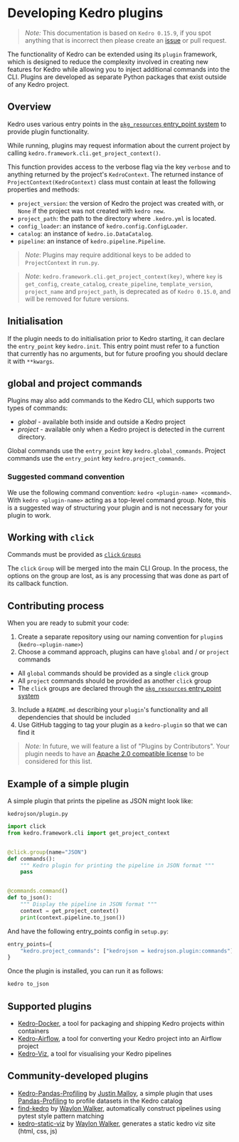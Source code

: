 # Developing Kedro plugins

> *Note:* This documentation is based on `Kedro 0.15.9`, if you spot anything that is incorrect then please create an [issue](https://github.com/quantumblacklabs/kedro/issues) or pull request.

The functionality of Kedro can be extended using its `plugin` framework, which is designed to reduce the complexity involved in creating new features for Kedro while allowing you to inject additional commands into the CLI. Plugins are developed as separate Python packages that exist outside of any Kedro project.

## Overview

Kedro uses various entry points in the [`pkg_resources` entry_point system](https://setuptools.readthedocs.io/en/latest/setuptools.html#dynamic-discovery-of-services-and-plugins) to provide plugin functionality.

While running, plugins may request information about the current project by calling `kedro.framework.cli.get_project_context()`.

This function provides access to the verbose flag via the key `verbose` and to anything returned by the project's `KedroContext`. The returned instance of `ProjectContext(KedroContext)` class must contain at least the following properties and methods:
* `project_version`: the version of Kedro the project was created with, or `None` if the project was not created with `kedro new`.
* `project_path`: the path to the directory where `.kedro.yml` is located.
* `config_loader`: an instance of `kedro.config.ConfigLoader`.
* `catalog`: an instance of `kedro.io.DataCatalog`.
* `pipeline`: an instance of `kedro.pipeline.Pipeline`.

>*Note*: Plugins may require additional keys to be added to `ProjectContext` in `run.py`.


>*Note*: `kedro.framework.cli.get_project_context(key)`, where `key` is `get_config`, `create_catalog`, `create_pipeline`, `template_version`, `project_name` and `project_path`, is deprecated as of `Kedro 0.15.0`, and will be removed for future versions.
## Initialisation

If the plugin needs to do initialisation prior to Kedro starting, it can declare the `entry_point` key `kedro.init`. This entry point must refer to a function that currently has no arguments, but for future proofing you should declare it with `**kwargs`.

## global and project commands

Plugins may also add commands to the Kedro CLI, which supports two types of commands:
* _global_ - available both inside and outside a Kedro project
* _project_ - available only when a Kedro project is detected in the current directory.

Global commands use the `entry_point` key `kedro.global_commands`. Project commands use the `entry_point` key `kedro.project_commands`.

### Suggested command convention

We use the following command convention: `kedro <plugin-name> <command>`. With `kedro <plugin-name>` acting as a top-level command group. Note, this is a suggested way of structuring your plugin and is not necessary for your plugin to work.

## Working with `click`

Commands must be provided as [`click` `Groups`](https://click.palletsprojects.com/en/7.x/api/#click.Group)

The `click` `Group` will be merged into the main CLI Group. In the process, the options on the group are lost, as is any processing that was done as part of its callback function.

## Contributing process

When you are ready to submit your code:

 1. Create a separate repository using our naming convention for `plugin`s (`kedro-<plugin-name>`)
 2. Choose a command approach, plugins can have `global` and / or `project` commands
   - All `global` commands should be provided as a single `click` group
   - All `project` commands should be provided as another `click` group
   - The `click` groups are declared through the [`pkg_resources` entry_point system](https://setuptools.readthedocs.io/en/latest/setuptools.html#dynamic-discovery-of-services-and-plugins)
 3. Include a `README.md` describing your `plugin`'s functionality and all dependencies that should be included
 4. Use GitHub tagging to tag your plugin as a `kedro-plugin` so that we can find it

>*Note:* In future, we will feature a list of "Plugins by Contributors". Your plugin needs to have an [Apache 2.0 compatible license](https://www.apache.org/legal/resolved.html#category-a) to be considered for this list.

## Example of a simple plugin

A simple plugin that prints the pipeline as JSON might look like:

`kedrojson/plugin.py`

```python
import click
from kedro.framework.cli import get_project_context


@click.group(name="JSON")
def commands():
    """ Kedro plugin for printing the pipeline in JSON format """
    pass


@commands.command()
def to_json():
    """ Display the pipeline in JSON format """
    context = get_project_context()
    print(context.pipeline.to_json())
```

And have the following entry_points config in `setup.py`:
```python
entry_points={
    "kedro.project_commands": ["kedrojson = kedrojson.plugin:commands"],
}
```

Once the plugin is installed, you can run it as follows:
```bash
kedro to_json
```

## Supported plugins

- [Kedro-Docker](https://github.com/quantumblacklabs/kedro-docker), a tool for packaging and shipping Kedro projects within containers
- [Kedro-Airflow](https://github.com/quantumblacklabs/kedro-airflow), a tool for converting your Kedro project into an Airflow project
- [Kedro-Viz](https://github.com/quantumblacklabs/kedro-viz), a tool for visualising your Kedro pipelines

## Community-developed plugins

- [Kedro-Pandas-Profiling](https://github.com/BrickFrog/kedro-pandas-profiling) by [Justin Malloy](https://github.com/BrickFrog), a simple plugin that uses [Pandas-Profiling](https://github.com/pandas-profiling/pandas-profiling) to profile datasets in the Kedro catalog
- [find-kedro](https://github.com/WaylonWalker/find-kedro) by [Waylon Walker](https://github.com/WaylonWalker), automatically construct pipelines using pytest style pattern matching
- [kedro-static-viz](https://github.com/WaylonWalker/kedro-static-viz) by [Waylon Walker](https://github.com/WaylonWalker), generates a static kedro viz site (html, css, js)
